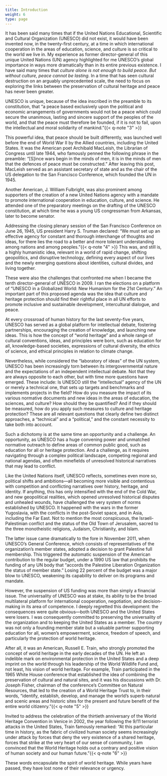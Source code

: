 ```yaml
---
title: Introduction
weight: 6
type: page
---
```


It has been said many times that if the United Nations Educational, Scientific and Cultural Organization (UNESCO) did not exist, it would have been invented now, in the twenty-first century, at a time in which international cooperation in the areas of education, science, and culture is so critical to the world we live in. My experience as former director-general of this unique United Nations (UN) agency highlighted for me UNESCO’s global importance in ways more dramatically than in its entire previous existence. I have said many times that *culture alone is not enough to build peace. But without culture, peace cannot be lasting.* In a time that has seen cultural destruction on an arguably unprecedented scale, the need to focus on exploring the links between the preservation of cultural heritage and peace has never been greater.

UNESCO is unique, because of the idea inscribed in the preamble to its constitution, that “a peace based exclusively upon the political and economic arrangements of governments would not be a peace which could secure the unanimous, lasting and sincere support of the peoples of the world, and that the peace must therefore be founded, if it is not to fail, upon the intellectual and moral solidarity of mankind.”{{< q-note "3" >}}

This powerful idea, that peace should be built differently, was launched well before the end of World War II by the Allied countries, including the United States. It was the American poet Archibald MacLeish, the Librarian of Congress until late 1944, who famously penned the following phrase in the preamble: “\[S\]ince wars begin in the minds of men, it is in the minds of men that the defences of peace must be constructed.” After leaving this post, MacLeish served as an assistant secretary of state and as the chair of the US delegation to the San Francisco Conference, which founded the UN in 1945.

Another American, J. William Fulbright, was also prominent among supporters of the creation of a new United Nations agency with a mandate to promote international cooperation in education, culture, and science. He attended one of the preparatory meetings on the drafting of the UNESCO constitution, at which time he was a young US congressman from Arkansas, later to become senator.

Addressing the closing plenary session of the San Francisco Conference on June 26, 1945, US president Harry S. Truman declared: “We must set up an effective agency for constant and thorough interchange of thoughts and ideas, for there lies the road to a better and more tolerant understanding among nations and among peoples.”{{< q-note "4" >}} This was, and still is, a highly humanistic idea, relevant in a world of rapid change, shifting geopolitics, and disruptive technology, defining every aspect of our lives and the newly emerging questions about identities, cultural divides, and living together.

These were also the challenges that confronted me when I became the tenth director-general of UNESCO in 2009. I ran the elections on a platform of “UNESCO in a Globalized World: New Humanism for the 21st Century.” An important part of this proposed agenda was the idea that culture and heritage protection should find their rightful place in all UN efforts to promote inclusive and sustainable development, intercultural dialogue, and peace.

At every crossroad of human history for the last seventy-five years, UNESCO has served as a global platform for intellectual debate, fostering partnerships, encouraging the creation of knowledge, and launching new ideas. This is how the concept of “world heritage” and a whole range of cultural conventions, ideas, and principles were born, such as education for all, knowledge-based societies, expressions of cultural diversity, the ethics of science, and ethical principles in relation to climate change.

Nevertheless, while considered the “laboratory of ideas” of the UN system, UNESCO has been increasingly torn between its intergovernmental nature and the expectations of an independent intellectual debate. Not that they are always opposite to each other, but with time more questions have emerged. These include: Is UNESCO still the “intellectual” agency of the UN or merely a technical one, that sets up targets and benchmarks and implements projects in the field? How do you measure the impact of its various normative documents and new ideas in the areas of education, the sciences, and culture? How should they be quantified? And if they should be measured, how do you apply such measures to culture and heritage protection? These are all relevant questions that clearly define two distinct approaches, a “technical” and a “political,” and the constant necessity to take both into account.

Such a dichotomy is at the same time an opportunity and a challenge. An opportunity, as UNESCO has a huge convening power and unmatched normative outreach to define areas of common public good, such as education for all or heritage protection. And a challenge, as it requires navigating through a complex political landscape, competing regional and national agendas, and often minefields of unresolved historical narratives that may lead to conflict.

Like the United Nations itself, UNESCO reflects, sometimes even more so, political shifts and ambitions—all becoming more visible and contentious with competition and conflicting narratives over history, heritage, and identity. If anything, this has only intensified with the end of the Cold War, and new geopolitical realities, which opened unresolved historical disputes and unhealed wounds, have challenged the very system of norms established by UNESCO. It happened with the wars in the former Yugoslavia, with the conflicts in the post-Soviet space, and in Asia, including the Far East. Not to mention the most conspicuous, the Israeli-Palestinian conflict and the status of the Old Town of Jerusalem, sacred to the three monotheistic religions, Judaism, Christianity, and Islam.

The latter issue came dramatically to the fore in November 2011, when UNESCO’s General Conference, which consists of representatives of the organization’s member states, adopted a decision to grant Palestine full membership. This triggered the automatic suspension of the American contribution to the regular budget, under a 1990 US law that prohibits the funding of any UN body that “accords the Palestine Liberation Organization the status of member state.” Losing 22 percent of the budget was a major blow to UNESCO, weakening its capability to deliver on its programs and mandate.

However, the suspension of US funding was more than simply a financial issue. The universality of UNESCO was at stake, its ability to be the broad multilateral platform for international cooperation, negotiation, and decision-making in its area of competence. I deeply regretted this development: the consequences were quite obvious—both UNESCO and the United States were losers. I was consequently committed to preserving the universality of the organization and to keeping the United States as a member. The country was not only a founding member state but a valuable partner supporting education for all, women’s empowerment, science, freedom of speech, and particularly the protection of world heritage.

After all, it was an American, Russell E. Train, who strongly promoted the concept of world heritage in the early decades of the UN. He left an indelible mark on environmental protection in the United States and a deep imprint on the world through his leadership of the World Wildlife Fund and, not least, his vision of world heritage. For example, Train participated in the 1965 White House conference that established the idea of combining the preservation of cultural and natural sites, and it was his discussions with Dr. Joseph Fisher, chairman of the conference’s Committee on Natural Resources, that led to the creation of a World Heritage Trust to, in their words, “identify, establish, develop, and manage the world’s superb natural and scenic areas and historic sites for the present and future benefit of the entire world citizenry.”{{< q-note "5" >}}

Invited to address the celebration of the thirtieth anniversary of the World Heritage Convention in Venice in 2002, the year following the 9/11 terrorist attacks in the United States, Train famously remarked: “At this particular time in history, as the fabric of civilized human society seems increasingly under attack by forces that deny the very existence of a shared heritage, forces that strike at the very heart of our sense of community, I am convinced that the World Heritage holds out a contrary and positive vision of human society and our human future.”{{< q-note "6" >}}

These words encapsulate the spirit of world heritage. While years have passed, they have lost none of their relevance or urgency.
